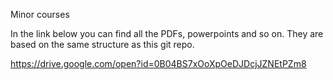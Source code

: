 Minor courses

In the link below you can find all the PDFs, powerpoints and so on.
They are based on the same structure as this git repo.

https://drive.google.com/open?id=0B04BS7xOoXpOeDJDcjJZNEtPZm8
